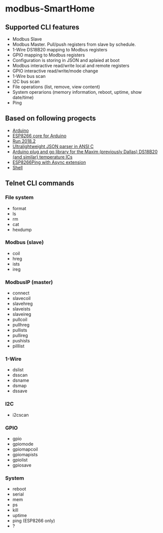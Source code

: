 # modbus-SmartHome

## Supported CLI features

* Modbus Slave
* Modbus Master. Pull/push registers from slave by schedule.
* 1-Wire DS18B20 mapping to Modbus registers
* GPIO mapping to Modbus registers
* Configuration is storing in JSON and aplaied at boot
* Modbus interactive read/write local and remote registers
* GPIO interactive read/write/mode change
* 1-Wire bus scan
* I2C bus scan
* File operations (list, remove, view content)
* System operarions (memory information, reboot, uptime, show date/time)
* Ping

## Based on following progects

* [Arduino](https://github.com/arduino/Arduino)
* [ESP8266 core for Arduino](https://github.com/esp8266/Arduino)
* [Run 2018.2](https://github.com/emelianov/Run)
* [Ultralightweight JSON parser in ANSI C](https://github.com/DaveGamble/cJSON)
* [Arduino plug and go library for the Maxim (previously Dallas) DS18B20 (and similar) temperature ICs](https://github.com/milesburton/Arduino-Temperature-Control-Library)
* [ESP8266Ping with Async extension](https://github.com/emelianov/ESP8266Ping)
* [Shell](https://github.com/emelianov/Shell)

## Telnet CLI commands

### File system

* format
* ls
* rm
* cat
* hexdump

### Modbus (slave)

* coil
* hreg
* ists
* ireg

### ModbusIP (master)

* connect
* slavecoil
* slavehreg
* slaveists
* slaveireg
* pullcoil
* pullhreg
* pullists
* pullireg
* pushists
* pilllist

### 1-Wire

* dslist
* dsscan
* dsname
* dsmap
* dssave

### I2C

* i2cscan

### GPIO

* gpio
* gpiomode
* gpiomapcoil
* gpiomapists
* gpiolist
* gpiosave

### System

* reboot
* serial
* mem
* ps
* kill
* uptime
* ping (ESP8266 only)
* ?
